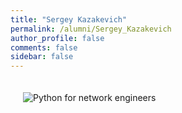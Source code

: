 ```yaml
---
title: "Sergey Kazakevich"
permalink: /alumni/Sergey_Kazakevich
author_profile: false
comments: false
sidebar: false
---
```


<div style="padding: 20px;">
  <img src="https://raw.githubusercontent.com/pyneng/pyneng.github.io/master/alumni/Sergey_Kazakevich.png" alt="Python for network engineers">
</div>

